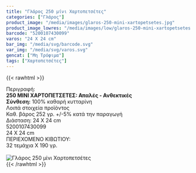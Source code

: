 ```yaml
---
title: "Γλάρος 250 μίνι Χαρτοπετσέτες"
categories: ["Γλάρος"]
product_image: "/media/images/glaros-250-mini-xartopetsetes.jpg"
product_image_lowres: "/media/images/low/glaros-250-mini-xartopetsetes.jpg"
barcode: "5200107430099"
varos: "24 Χ 24 cm"
bar_img: "/media/svg/barcode.svg"
var_img: "/media/svg/varos.svg"
gencat: ["Μη Τρόφιμα"]
tags: ["Χαρτοπετσέτες"]
---
```

{{< rawhtml >}}

<div class="sload199"><div class="product"><div id="sistatika">Περιγραφή:</div><div class="alltext"><b>250 ΜΙΝΙ ΧΑΡΤΟΠΕΤΣΕΤΕΣ: Απαλές - Ανθεκτικές</b><br><b>Σύνθεση:</b> 100% καθαρή κυτταρίνη<br></div><div id="loipa">Λοιπά στοιχεία προϊόντος</div><div class="alltext">Καθ. βάρος 252 γρ. +/-5% κατά την παραγωγή<br>Διάσταση: 24 Χ 24 cm</div><div id="barcode"><div id="barimage1"></div><span id="bartext">5200107430099</span></div><div id="varos"><div id="dimimg"></div><span id="varostext">24 Χ 24 cm</span></div><div id="kivotio">ΠΕΡΙΕΧΟΜΕΝΟ ΚΙΒΩΤΙΟΥ:<br>32 τεμάχια Χ 190 γρ.</div><br><div class="pimg"><img alt="Γλάρος 250 μίνι Χαρτοπετσέτες" title="Γλάρος 250 μίνι Χαρτοπετσέτες" src="/media/images/glaros-250-mini-xartopetsetes.jpg"></div></div></div>
{{< /rawhtml >}}


